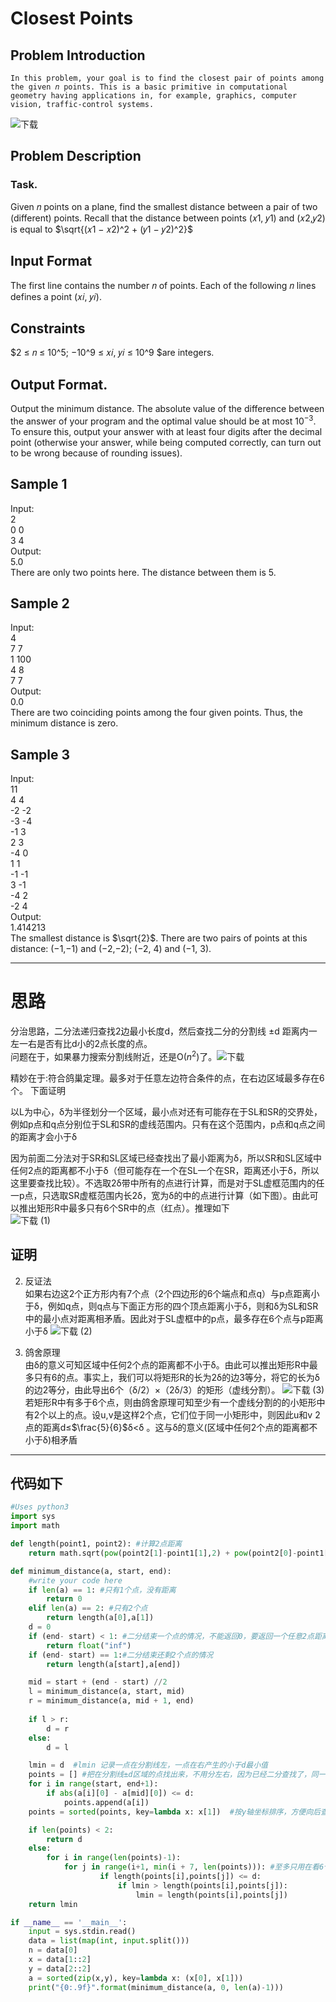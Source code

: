# Closest Points

## Problem Introduction

    In this problem, your goal is to find the closest pair of points among the given 𝑛 points. This is a basic primitive in computational geometry having applications in, for example, graphics, computer vision, traffic-control systems.
![下载](https://user-images.githubusercontent.com/41032510/167538241-edf1d543-89f8-4e7f-b1f5-6a1d5fc5d589.jpg)


## Problem Description

### Task.

Given 𝑛 points on a plane, find the smallest distance between a pair of two (different) points. Recall that the distance between points (𝑥1, 𝑦1) and (𝑥2,𝑦2) is equal to  $\sqrt{(𝑥1 − 𝑥2)^2 + (𝑦1 − 𝑦2)^2}$

## Input Format

The first line contains the number 𝑛 of points. Each of the following 𝑛 lines defines a point (𝑥𝑖, 𝑦𝑖).

## Constraints

$2 ≤ 𝑛 ≤ 10^5; −10^9 ≤ 𝑥𝑖, 𝑦𝑖 ≤ 10^9 $are integers.

## Output Format.

Output the minimum distance. The absolute value of the difference between the answer of your program and the optimal value should be at most $10^{−3}$. To ensure this, output your answer with at least four digits after the decimal point (otherwise your answer, while being computed correctly, can turn out to be wrong because of rounding issues).

## Sample 1

Input:  
2  
0 0  
3 4  
Output:  
5.0  
There are only two points here. The distance between them is 5.

## Sample 2

Input:  
4  
7 7  
1 100  
4 8  
7 7  
Output:  
0.0  
There are two coinciding points among the four given points. Thus, the minimum distance is zero.

## Sample 3

Input:  
11  
4 4  
-2 -2  
-3 -4  
-1 3  
2 3  
-4 0  
1 1  
-1 -1  
3 -1  
-4 2  
-2 4  
Output:  
1.414213  
The smallest distance is $\sqrt{2}$. There are two pairs of points at this distance: (−1,−1) and (−2,−2); (−2, 4) and (−1, 3).

--------

# 思路

分治思路，二分法递归查找2边最小长度d，然后查找二分的分割线 ±d 距离内一左一右是否有比d小的2点长度的点。  
问题在于，如果暴力搜索分割线附近，还是O($n^2$)了。![下载](https://user-images.githubusercontent.com/41032510/167538454-ef56b0e2-51bf-46e9-9151-1f0ebbd03d1d.png)

精妙在于:符合鸽巢定理。最多对于任意左边符合条件的点，在右边区域最多存在6个。
下面证明

以L为中心，δ为半径划分一个区域，最小点对还有可能存在于SL和SR的交界处，例如p点和q点分别位于SL和SR的虚线范围内。只有在这个范围内，p点和q点之间的距离才会小于δ

因为前面二分法对于SR和SL区域已经查找出了最小距离为δ，所以SR和SL区域中任何2点的距离都不小于δ（但可能存在一个在SL一个在SR，距离还小于δ，所以这里要查找比较）。不选取2δ带中所有的点进行计算，而是对于SL虚框范围内的任一p点，只选取SR虚框范围内长2δ，宽为δ的中的点进行计算（如下图）。由此可以推出矩形R中最多只有6个SR中的点（红点）。推理如下  
![下载 (1)](https://user-images.githubusercontent.com/41032510/167538515-8f04879d-2a66-46cc-8e80-11002f3419e9.png)

## 证明

2. 反证法  
    如果右边这2个正方形内有7个点（2个四边形的6个端点和点q）与p点距离小于δ，例如q点，则q点与下面正方形的四个顶点距离小于δ，则和δ为SL和SR中的最小点对距离相矛盾。因此对于SL虚框中的p点，最多存在6个点与p距离小于δ
    ![下载 (2)](https://user-images.githubusercontent.com/41032510/167538564-0010f0c4-e13b-449c-a6d7-687939f5facd.png)

2. 鸽舍原理  
由δ的意义可知区域中任何2个点的距离都不小于δ。由此可以推出矩形R中最多只有6的点。事实上，我们可以将矩形R的长为2δ的边3等分，将它的长为δ的边2等分，由此导出6个（δ/2）×（2δ/3）的矩形（虚线分割）。
![下载 (3)](https://user-images.githubusercontent.com/41032510/167538618-8352a99e-8d5f-4444-a883-82de526390bb.png)
若矩形R中有多于6个点，则由鸽舍原理可知至少有一个虚线分割的的小矩形中有2个以上的点。设u,v是这样2个点，它们位于同一小矩形中，则因此u和v 2点的距离d≤$\frac{5}{6}$δ<δ 。这与δ的意义(区域中任何2个点的距离都不小于δ)相矛盾

----

## 代码如下


```python
#Uses python3
import sys
import math

def length(point1, point2): #计算2点距离
    return math.sqrt(pow(point2[1]-point1[1],2) + pow(point2[0]-point1[0],2))

def minimum_distance(a, start, end):
    #write your code here
    if len(a) == 1: #只有1个点，没有距离
        return 0
    elif len(a) == 2: #只有2个点
        return length(a[0],a[1])
    d = 0
    if (end- start) < 1: #二分结束一个点的情况，不能返回0，要返回一个任意2点距离都比之小的值，即无穷大。
        return float("inf")
    if (end- start) == 1:#二分结束还剩2个点的情况
        return length(a[start],a[end])

    mid = start + (end - start) //2
    l = minimum_distance(a, start, mid)
    r = minimum_distance(a, mid + 1, end)
    
    if l > r:
        d = r
    else:
        d = l

    lmin = d  #lmin 记录一点在分割线左，一点在右产生的小于d最小值
    points = [] #把在分割线±d区域的点找出来，不用分左右，因为已经二分查找了，同一边的点距离肯定大于d
    for i in range(start, end+1):
        if abs(a[i][0] - a[mid][0]) <= d:
            points.append(a[i])
    points = sorted(points, key=lambda x: x[1])  #按y轴坐标排序，方便向后查找6个点。（可不用）

    if len(points) < 2:
        return d
    else:
        for i in range(len(points)-1):
            for j in range(i+1, min(i + 7, len(points))): #至多只用在看6个点
                    if length(points[i],points[j]) <= d:
                        if lmin > length(points[i],points[j]):
                            lmin = length(points[i],points[j])
    return lmin

if __name__ == '__main__':
    input = sys.stdin.read()
    data = list(map(int, input.split()))
    n = data[0]
    x = data[1::2]
    y = data[2::2]
    a = sorted(zip(x,y), key=lambda x: (x[0], x[1]))
    print("{0:.9f}".format(minimum_distance(a, 0, len(a)-1)))
```
